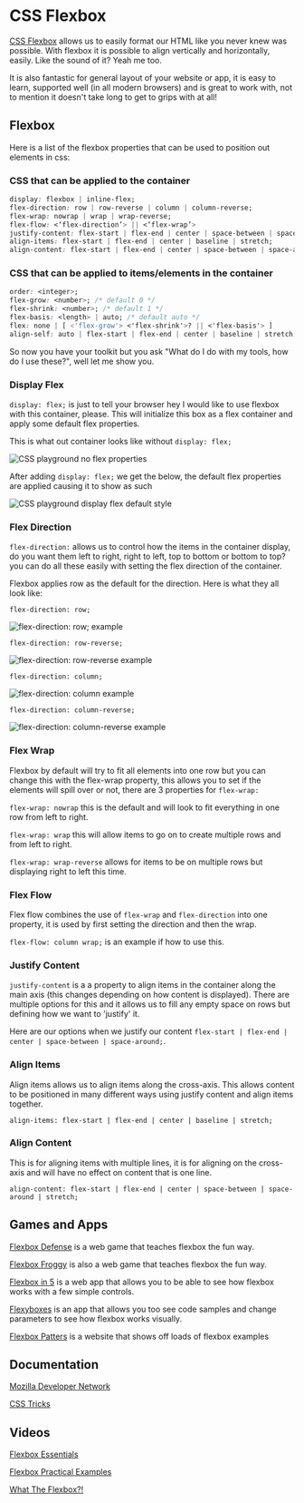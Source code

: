 # CSS Flexbox

[CSS Flexbox](https://developer.mozilla.org/en-US/docs/Web/CSS/CSS_Flexible_Box_Layout/Using_CSS_flexible_boxes) allows us to easily format our HTML like you never knew was possible. With flexbox it is possible to align vertically and horizontally, easily. Like the sound of it? Yeah me too.

It is also fantastic for general layout of your website or app, it is easy to learn, supported well (in all modern browsers) and is great to work with, not to mention it doesn't take long to get to grips with at all!

## Flexbox

Here is a list of the flexbox properties that can be used to position out elements in css:

### CSS that can be applied to the container

```css
display: flexbox | inline-flex;
flex-direction: row | row-reverse | column | column-reverse;
flex-wrap: nowrap | wrap | wrap-reverse;
flex-flow: <‘flex-direction’> || <‘flex-wrap’>
justify-content: flex-start | flex-end | center | space-between | space-around;
align-items: flex-start | flex-end | center | baseline | stretch;
align-content: flex-start | flex-end | center | space-between | space-around | stretch;
```

### CSS that can be applied to items/elements in the container

```css
order: <integer>;
flex-grow: <number>; /* default 0 */
flex-shrink: <number>; /* default 1 */
flex-basis: <length> | auto; /* default auto */
flex: none | [ <'flex-grow'> <'flex-shrink'>? || <'flex-basis'> ]
align-self: auto | flex-start | flex-end | center | baseline | stretch;
```

So now you have your toolkit but you ask "What do I do with my tools, how do I use these?", well let me show you.

### Display Flex

`display: flex;` is just to tell your browser hey I would like to use flexbox with this container, please. This will initialize this box as a flex container and apply some default flex properties.

This is what out container looks like without `display: flex;`

![CSS playground no flex properties](http://i.imgur.com/m6rjD5n.png)

After adding `display: flex;` we get the below, the default flex properties are applied causing it to show as such

![CSS playground display flex default style](http://i.imgur.com/tjTiJtw.png)

### Flex Direction

`flex-direction:` allows us to control how the items in the container display, do you want them left to right, right to left, top to bottom or bottom to top? you can do all these easily with setting the flex direction of the container.

Flexbox applies row as the default for the direction. Here is what they all look like:

`flex-direction: row;`

![flex-direction: row; example](http://i.imgur.com/Gv2PSmR.png)

`flex-direction: row-reverse;`

![flex-direction: row-reverse example](http://i.imgur.com/eOutooF.png)

`flex-direction: column;`

![flex-direction: column example](http://i.imgur.com/7ZtcqWh.png)

`flex-direction: column-reverse;`

![flex-direction: column-reverse example](http://i.imgur.com/4cuV92k.png)

### Flex Wrap

Flexbox by default will try to fit all elements into one row but you can change this with the flex-wrap property, this allows you to set if the elements will spill over or not, there are 3 properties for `flex-wrap:`

`flex-wrap: nowrap` this is the default and will look to fit everything in one row from left to right.

`flex-wrap: wrap` this will allow items to go on to create multiple rows and from left to right.

`flex-wrap: wrap-reverse` allows for items to be on multiple rows but displaying right to left this time.

### Flex Flow

Flex flow combines the use of `flex-wrap` and `flex-direction` into one property, it is used by first setting the direction and then the wrap.

`flex-flow: column wrap;` is an example if how to use this.

### Justify Content

`justify-content` is a a property to align items in the container along the main axis (this changes depending on how content is displayed). There are multiple options for this and it allows us to fill any empty space on rows but defining how we want to 'justify' it.

Here are our options when we justify our content `flex-start | flex-end | center | space-between | space-around;`.

### Align Items

Align items allows us to align items along the cross-axis. This allows content to be positioned in many different ways using justify content and align items together.

`align-items: flex-start | flex-end | center | baseline | stretch;`

### Align Content

This is for aligning items with multiple lines, it is for aligning on the cross-axis and will have no effect on content that is one line.

`align-content: flex-start | flex-end | center | space-between | space-around | stretch;`

## Games and Apps

[Flexbox Defense](http://www.flexboxdefense.com/) is a web game that teaches flexbox the fun way.

[Flexbox Froggy](http://flexboxfroggy.com/) is also a web game that teaches flexbox the fun way.

[Flexbox in 5](http://flexboxin5.com/) is a web app that allows you to be able to see how flexbox works with a few simple controls.

[Flexyboxes](http://the-echoplex.net/flexyboxes/) is an app that allows you too see code samples and change parameters to see how flexbox works visually.

[Flexbox Patters](http://www.flexboxpatterns.com) is a website that shows off loads of flexbox examples

## Documentation

[Mozilla Developer Network](https://developer.mozilla.org/en-US/docs/Web/CSS/CSS_Flexible_Box_Layout/Using_CSS_flexible_boxes)

[CSS Tricks](https://css-tricks.com/snippets/css/a-guide-to-flexbox/)

## Videos

[Flexbox Essentials](https://www.youtube.com/watch?v=G7EIAgfkhmg)

[Flexbox Practical Examples](https://www.youtube.com/watch?v=H1lREysgdgc)

[What The Flexbox?!](https://www.youtube.com/watch?v=Vj7NZ6FiQvo&list=PLu8EoSxDXHP7xj_y6NIAhy0wuCd4uVdid)
